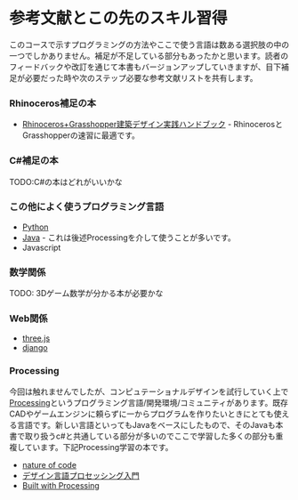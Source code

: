 # 参考文献とこの先のスキル習得

このコースで示すプログラミングの方法やここで使う言語は数ある選択肢の中の一つでしかありません。補足が不足している部分もあったかと思います。読者のフィードバックや改訂を通じて本書もバージョンアップしていきますが、目下補足が必要だった時や次のステップ必要な参考文献リストを共有します。

### Rhinoceros補足の本

* [Rhinoceros+Grasshopper建築デザイン実践ハンドブック](http://www.amazon.co.jp/Rhinoceros-Grasshopper%E5%BB%BA%E7%AF%89%E3%83%87%E3%82%B6%E3%82%A4%E3%83%B3%E5%AE%9F%E8%B7%B5%E3%83%8F%E3%83%B3%E3%83%89%E3%83%96%E3%83%83%E3%82%AF-%E5%BB%BA%E7%AF%89%E6%96%87%E5%8C%96%E3%82%B7%E3%83%8A%E3%82%B8%E3%83%BC-%E3%83%8E%E3%82%A4%E3%82%BA%E3%82%A2%E3%83%BC%E3%82%AD%E3%83%86%E3%82%AF%E3%83%84/dp/4395241239/ref=sr_1_1?ie=UTF8&qid=1421734175&sr=8-1&keywords=rhinoceros+grasshopper) - RhinocerosとGrasshopperの速習に最適です。

### C#補足の本

TODO:C#の本はどれがいいかな

### この他によく使うプログラミング言語

* [Python](https://www.python.org/)
* [Java](https://java.com/en/download/) - これは後述Processingを介して使うことが多いです。
* Javascript

### 数学関係
TODO: 3Dゲーム数学が分かる本が必要かな

### Web関係
* [three.js](http://threejs.org/)
* [django](https://www.djangoproject.com/)

### Processing
今回は触れませんでしたが、コンピュテーショナルデザインを試行していく上で[Processing](https://processing.org/)というプログラミング言語/開発環境/コミュニティがあります。既存CADやゲームエンジンに頼らずに一からプログラムを作りたいときにとても使える言語です。新しい言語といってもJavaをベースにしたもので、そのJavaも本書で取り扱うc#と共通している部分が多いのでここで学習した多くの部分も重複しています。下記Processing学習の本です。

* [nature of code](http://natureofcode.com/)
* [デザイン言語プロセッシング入門](http://www.amazon.co.jp/%E3%83%87%E3%82%B6%E3%82%A4%E3%83%B3%E8%A8%80%E8%AA%9E-Processing%E5%85%A5%E9%96%80-%E6%A5%BD%E3%81%97%E3%81%8F%E5%AD%A6%E3%81%B6%E3%82%B3%E3%83%B3%E3%83%94%E3%83%A5%E3%83%86%E3%83%BC%E3%82%B7%E3%83%A7%E3%83%8A%E3%83%AB%E3%83%87%E3%82%B6%E3%82%A4%E3%83%B3-%E4%B8%89%E4%BA%95-%E5%92%8C%E7%94%B7/dp/4627849311/ref=pd_sim_sbs_b_4?ie=UTF8&refRID=06TQFE96BTAS094JVG89)
* [Built with Processing](http://www.amazon.co.jp/Built-Processing-%E3%83%87%E3%82%B6%E3%82%A4%E3%83%B3-%E3%82%A2%E3%83%BC%E3%83%88%E3%81%AE%E3%81%9F%E3%82%81%E3%81%AE%E3%83%97%E3%83%AD%E3%82%B0%E3%83%A9%E3%83%9F%E3%83%B3%E3%82%B0%E5%85%A5%E9%96%80-%E5%89%8D%E5%B7%9D/dp/4861004241)